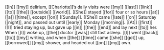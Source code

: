 [[In]] [[my]] delirium, [[Charlotte]]’s daily visits were [[my]] [[last]] [[link]] [[to]] [[the]] [[outside]] [[world]]. [[She]] stayed [[for]] four or so hours [[at]] [[a]] [[time]], except [[on]] [[Sunday]]. [[She]] came [[late]] [[on]] Saturday [[night]], and passed out until [[early]] Monday [[morning]]. [[At]] [[first]] [[I]] tried staying up, but gave up [[in]] [[the]] [[end]] and lay next [[to]] her. When [[I]] woke up, [[the]] doctor [[was]] still fast asleep. [[I]] went [[back]] [[to]] [[my]] writing, and when [[the]] [[time]] came [[she]] [[got]] up, [[borrowed]] [[my]] shower, and headed out [[on]] [[my]] own.